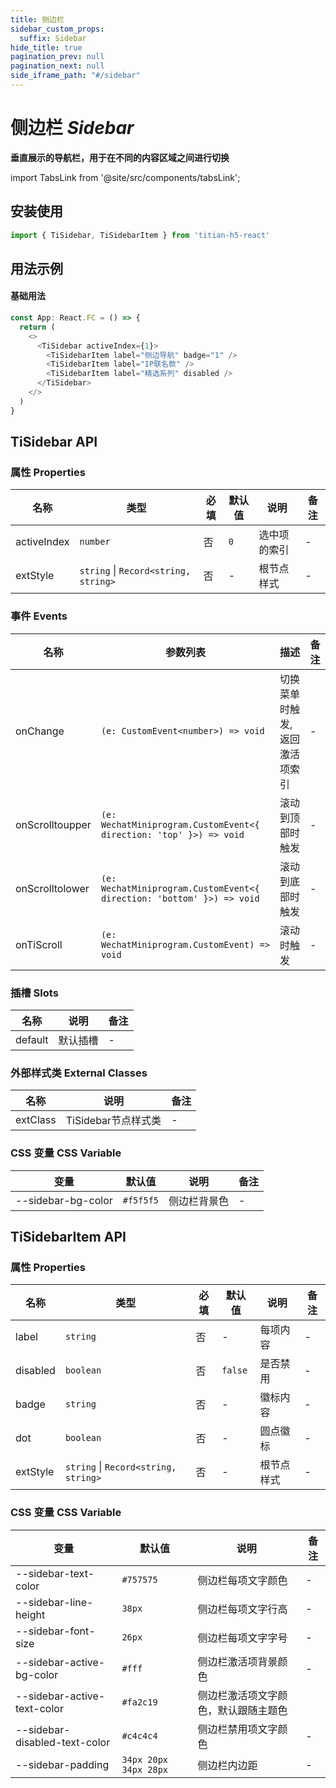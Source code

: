 ```yaml
---
title: 侧边栏
sidebar_custom_props:
  suffix: Sidebar
hide_title: true
pagination_prev: null
pagination_next: null
side_iframe_path: "#/sidebar"
---
```


# 侧边栏 _Sidebar_
**垂直展示的导航栏，用于在不同的内容区域之间进行切换**

import TabsLink from '@site/src/components/tabsLink';

<TabsLink id="tisidebar-api" />

## 安装使用
```typescript showLineNumbers
import { TiSidebar, TiSidebarItem } from 'titian-h5-react'
```

## 用法示例

#### 基础用法
```typescript tsx showLineNumbers
const App: React.FC = () => {
  return (
    <>
      <TiSidebar activeIndex={1}>
        <TiSidebarItem label="侧边导航" badge="1" />
        <TiSidebarItem label="IP联名款" />
        <TiSidebarItem label="精选系列" disabled />
      </TiSidebar>
    </>
  )
}
```
## TiSidebar API
### 属性 **Properties**

| 名称        | 类型     | 必填 | 默认值 | 说明         | 备注 |
| ----------- | -------- | ---- | ------ | ------------ | ---- |
| activeIndex | `number` | 否   | `0`      | 选中项的索引 | -    |
| extStyle    | `string` \| `Record<string, string>` | 否   | -      | 根节点样式   | -    |

### 事件 **Events**

| 名称     | 参数列表 | 描述           | 备注 |
| -------- | -------- | -------------- | ---- |
| onChange | `(e: CustomEvent<number>) => void`    | 切换菜单时触发, 返回激活项索引| -    |
| onScrolltoupper | `(e: WechatMiniprogram.CustomEvent<{ direction: 'top' }>) => void`    | 滚动到顶部时触发| -    |
| onScrolltolower | `(e: WechatMiniprogram.CustomEvent<{ direction: 'bottom' }>) => void`    | 滚动到底部时触发| -    |
| onTiScroll | `(e: WechatMiniprogram.CustomEvent) => void`    | 滚动时触发| -    |

### 插槽 **Slots**

| 名称    | 说明     | 备注 |
| ------- | -------- | ---- |
| default | 默认插槽 | -    |

### 外部样式类 **External Classes**

| 名称     | 说明         | 备注 |
| -------- | ------------ | ---- |
| extClass | TiSidebar节点样式类 | -    |
### CSS 变量 **CSS Variable**
| 变量 | 默认值 | 说明 | 备注 |
| ---- | ------ | ---- | ---- |
| --sidebar-bg-color | `#f5f5f5` | 侧边栏背景色 | - |

## TiSidebarItem API
### 属性 **Properties**

| 名称     | 类型      | 必填 | 默认值 | 说明     | 备注 |
| -------- | --------- | ---- | ------ | -------- | ---- |
| label    | `string`  | 否   | -      | 每项内容 | -    |
| disabled | `boolean` | 否   | `false`  | 是否禁用 | -    |
| badge    | `string`  | 否   | -      | 徽标内容 | -    |
| dot      | `boolean` | 否   | -      | 圆点徽标 | -    |
| extStyle      | `string` \| `Record<string, string>` | 否   | -      | 根节点样式 | -    |

### CSS 变量 **CSS Variable**
| 变量 | 默认值 | 说明 | 备注 |
| ---- | ------ | ---- | ---- |
| --sidebar-text-color | `#757575` | 侧边栏每项文字颜色 | - |
| --sidebar-line-height | `38px` | 侧边栏每项文字行高 | - |
| --sidebar-font-size | `26px` | 侧边栏每项文字字号 | - |
| --sidebar-active-bg-color | `#fff` | 侧边栏激活项背景颜色 | - |
| --sidebar-active-text-color | `#fa2c19` | 侧边栏激活项文字颜色，默认跟随主题色 |  |
| --sidebar-disabled-text-color | `#c4c4c4` | 侧边栏禁用项文字颜色 | - |
| --sidebar-padding | `34px 20px 34px 28px` | 侧边栏内边距 | - |